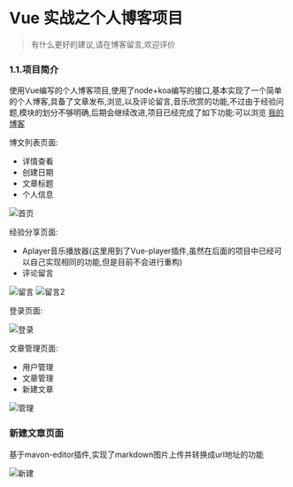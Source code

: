 # Vue 实战之个人博客项目

> 有什么更好的建议,请在博客留言,欢迎评价

### 1.1.项目简介

使用Vue编写的个人博客项目,使用了node+koa编写的接口,基本实现了一个简单的个人博客,具备了文章发布,浏览,以及评论留言,音乐欣赏的功能,不过由于经验问题,模块的划分不够明确,后期会继续改进,项目已经完成了如下功能:可以浏览 [我的博客](http://www.childqjj.com/)

博文列表页面:

- 详情查看
- 创建日期
- 文章标题
- 个人信息

![首页](https://child-qjj.github.io/ImgStorage/markdownImages/index.png)

经验分享页面:

- Aplayer音乐播放器(这里用到了Vue-player插件,虽然在后面的项目中已经可以自己实现相同的功能,但是目前不会进行重构)
- 评论留言

![留言](https://child-qjj.github.io/ImgStorage/markdownImages/share.png)
![留言2](https://child-qjj.github.io/ImgStorage/markdownImages/share2.png)

登录页面:

![登录](https://child-qjj.github.io/ImgStorage/markdownImages/login.png)

文章管理页面:

- 用户管理
- 文章管理
- 新建文章

![管理](https://child-qjj.github.io/ImgStorage/markdownImages/manage.png)

### 新建文章页面

基于mavon-editor插件,实现了markdown图片上传并转换成url地址的功能

![新建](https://child-qjj.github.io/ImgStorage/markdownImages/new.png)



